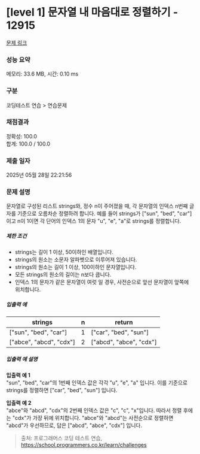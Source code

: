 # [level 1] 문자열 내 마음대로 정렬하기 - 12915 

[문제 링크](https://school.programmers.co.kr/learn/courses/30/lessons/12915) 

### 성능 요약

메모리: 33.6 MB, 시간: 0.10 ms

### 구분

코딩테스트 연습 > 연습문제

### 채점결과

정확성: 100.0<br/>합계: 100.0 / 100.0

### 제출 일자

2025년 05월 28일 22:21:56

### 문제 설명

<p>문자열로 구성된 리스트 strings와, 정수 n이 주어졌을 때, 각 문자열의 인덱스 n번째 글자를 기준으로 오름차순 정렬하려 합니다. 예를 들어 strings가 ["sun", "bed", "car"]이고 n이 1이면 각 단어의 인덱스 1의 문자 "u", "e", "a"로 strings를 정렬합니다.</p>

<h5>제한 조건</h5>

<ul>
<li>strings는 길이 1 이상, 50이하인 배열입니다.</li>
<li>strings의 원소는 소문자 알파벳으로 이루어져 있습니다.</li>
<li>strings의 원소는 길이 1 이상, 100이하인 문자열입니다.</li>
<li>모든 strings의 원소의 길이는 n보다 큽니다.</li>
<li>인덱스 1의 문자가 같은 문자열이 여럿 일 경우, 사전순으로 앞선 문자열이 앞쪽에 위치합니다.</li>
</ul>

<h5>입출력 예</h5>
<table class="table">
        <thead><tr>
<th>strings</th>
<th>n</th>
<th>return</th>
</tr>
</thead>
        <tbody><tr>
<td>["sun", "bed", "car"]</td>
<td>1</td>
<td>["car", "bed", "sun"]</td>
</tr>
<tr>
<td>["abce", "abcd", "cdx"]</td>
<td>2</td>
<td>["abcd", "abce", "cdx"]</td>
</tr>
</tbody>
      </table>
<h5>입출력 예 설명</h5>

<p><strong>입출력 예 1</strong><br>
"sun", "bed", "car"의 1번째 인덱스 값은 각각 "u", "e", "a" 입니다. 이를 기준으로 strings를 정렬하면 ["car", "bed", "sun"] 입니다.</p>

<p><strong>입출력 예 2</strong><br>
"abce"와 "abcd", "cdx"의 2번째 인덱스 값은 "c", "c", "x"입니다. 따라서 정렬 후에는 "cdx"가 가장 뒤에 위치합니다. "abce"와 "abcd"는 사전순으로 정렬하면 "abcd"가 우선하므로, 답은 ["abcd", "abce", "cdx"] 입니다.</p>


> 출처: 프로그래머스 코딩 테스트 연습, https://school.programmers.co.kr/learn/challenges